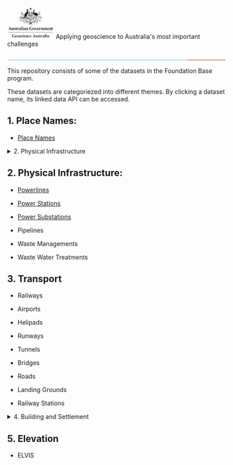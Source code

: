 
![Geoscience Australia](./images/GA.jpg)  Applying geoscience to Australia's most important challenges

![Geoscience Australia](./images/lo.jpg)
  

This repository consists of some of the datasets in the Foundation Base program.

These datasets are categoriezed into different themes. By clicking a dataset name, its linked data API can be accessed.  


## 1. Place Names:

- [Place Names](https://linked.data.gov.au/dataset/placenames)

<details>
	<summary>2. Physical Infrastructure</summary>

	- [Powerlines](http://ec2-13-211-149-56.ap-southeast-2.compute.amazonaws.com/FSDF-power-dataset/power_lines)

	- [Power Stations](http://ec2-13-211-149-56.ap-southeast-2.compute.amazonaws.com/FSDF-power-dataset/power_stations)
</details>


## 2. Physical Infrastructure:
 
- [Powerlines](http://ec2-13-211-149-56.ap-southeast-2.compute.amazonaws.com/FSDF-power-dataset/power_lines)

- [Power Stations](http://ec2-13-211-149-56.ap-southeast-2.compute.amazonaws.com/FSDF-power-dataset/power_stations)

- [Power Substations](http://ec2-13-211-149-56.ap-southeast-2.compute.amazonaws.com/FSDF-power-dataset/power_substations)

- Pipelines

- Waste Managements

- Waste Water Treatments

## 3. Transport

- Railways

- Airports

- Helipads

- Runways

- Tunnels

- Bridges

- Roads

- Landing Grounds

- Railway Stations

<details>
	<summary>4. Building and Settlement</summary>

	- Hospitals
	- Emergency Management Facilities
</details>

## 5. Elevation

- ELVIS


